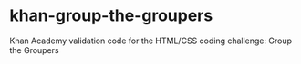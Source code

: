 # khan-group-the-groupers
Khan Academy validation code for the HTML/CSS coding challenge: Group the Groupers

